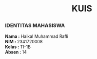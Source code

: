 # <p align="center">KUIS</p>

### **IDENTITAS MAHASISWA**
**Nama :** Haikal Muhammad Rafli<br>
**NIM :** 2341720008<br>
**Kelas :** TI-1B<br>
**Absen :** 14